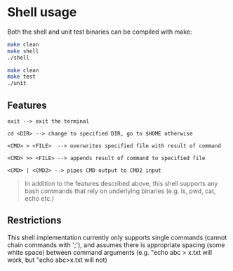 # Shell usage #

Both the shell and unit test binaries can be compiled with make:

```bash
make clean
make shell
./shell
```

```bash
make clean
make test
./unit
```

## Features ##

```
exit --> exit the terminal

cd <DIR> --> change to specified DIR, go to $HOME otherwise

<CMD> > <FILE>  --> overwrites specified file with result of command

<CMD> >> <FILE> --> appends result of command to specified file

<CMD> | <CMD2> --> pipes CMD output to CMD2 input
```

> In addition to the features described above, this shell supports any bash commands
> that rely on underlying binaries (e.g. ls, pwd, cat, echo etc.)

## Restrictions ##

This shell implementation currently only supports single commands (cannot chain commands with ';'),
and assumes there is appropriate spacing (some white space) between
command arguments (e.g. "echo abc > x.txt will work, but "echo abc>x.txt will not)
